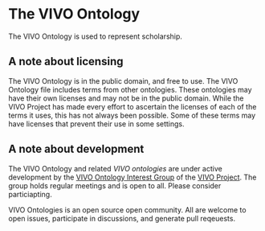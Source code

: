 # The VIVO Ontology

The VIVO Ontology is used to represent scholarship.

## A note about licensing

The VIVO Ontology is in the public domain, and free to use.  The VIVO Ontology file includes terms from other ontologies.  These ontologies
may have their own licenses and may not be in the public domain.  While the VIVO Project has made every effort to ascertain the
licenses of each of the terms it uses, this has not always been possible.  Some of these terms may have licenses that prevent
their use in some settings.

## A note about development

The VIVO Ontology and related *VIVO ontologies* are under active development by the [VIVO Ontology Interest Group](https://wiki.lyrasis.org/display/VIVO/Ontology+Interest+Group) of the [VIVO Project](https://vivoweb.org).
The group holds regular meetings and is open to all.  Please consider particiapting.

VIVO Ontologies is an open source open community.  All are welcome to open issues, participate in discussions, and generate pull reqeuests.
